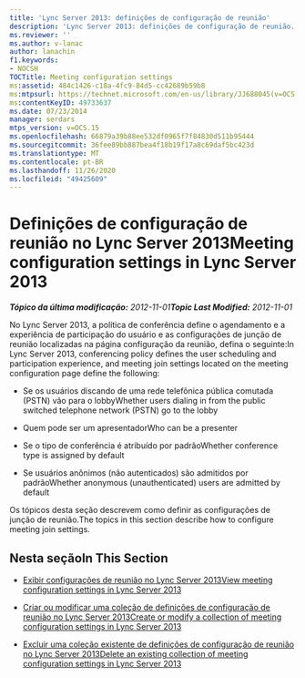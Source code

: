 ```yaml
---
title: 'Lync Server 2013: definições de configuração de reunião'
description: 'Lync Server 2013: definições de configuração de reunião.'
ms.reviewer: ''
ms.author: v-lanac
author: lanachin
f1.keywords:
- NOCSH
TOCTitle: Meeting configuration settings
ms:assetid: 484c1426-c18a-4fc9-84d5-cc42689b59b8
ms:mtpsurl: https://technet.microsoft.com/en-us/library/JJ688045(v=OCS.15)
ms:contentKeyID: 49733637
ms.date: 07/23/2014
manager: serdars
mtps_version: v=OCS.15
ms.openlocfilehash: 66879a39b88ee532df0965f7f84830d511b95444
ms.sourcegitcommit: 36fee89bb887bea4f18b19f17a8c69daf5bc423d
ms.translationtype: MT
ms.contentlocale: pt-BR
ms.lasthandoff: 11/26/2020
ms.locfileid: "49425609"
---
```

# <a name="meeting-configuration-settings-in-lync-server-2013"></a><span data-ttu-id="d0463-103">Definições de configuração de reunião no Lync Server 2013</span><span class="sxs-lookup"><span data-stu-id="d0463-103">Meeting configuration settings in Lync Server 2013</span></span>

<div data-xmlns="http://www.w3.org/1999/xhtml">

<div class="topic" data-xmlns="http://www.w3.org/1999/xhtml" data-msxsl="urn:schemas-microsoft-com:xslt" data-cs="https://msdn.microsoft.com/">

<div data-asp="https://msdn2.microsoft.com/asp">



</div>

<div id="mainSection">

<div id="mainBody"><span data-ttu-id="d0463-104">

<span> </span></span><span class="sxs-lookup"><span data-stu-id="d0463-104">

<span> </span></span></span>

<span data-ttu-id="d0463-105">_**Tópico da última modificação:** 2012-11-01_</span><span class="sxs-lookup"><span data-stu-id="d0463-105">_**Topic Last Modified:** 2012-11-01_</span></span>

<span data-ttu-id="d0463-106">No Lync Server 2013, a política de conferência define o agendamento e a experiência de participação do usuário e as configurações de junção de reunião localizadas na página configuração da reunião, defina o seguinte:</span><span class="sxs-lookup"><span data-stu-id="d0463-106">In Lync Server 2013, conferencing policy defines the user scheduling and participation experience, and meeting join settings located on the meeting configuration page define the following:</span></span>

  - <span data-ttu-id="d0463-107">Se os usuários discando de uma rede telefônica pública comutada (PSTN) vão para o lobby</span><span class="sxs-lookup"><span data-stu-id="d0463-107">Whether users dialing in from the public switched telephone network (PSTN) go to the lobby</span></span>

  - <span data-ttu-id="d0463-108">Quem pode ser um apresentador</span><span class="sxs-lookup"><span data-stu-id="d0463-108">Who can be a presenter</span></span>

  - <span data-ttu-id="d0463-109">Se o tipo de conferência é atribuído por padrão</span><span class="sxs-lookup"><span data-stu-id="d0463-109">Whether conference type is assigned by default</span></span>

  - <span data-ttu-id="d0463-110">Se usuários anônimos (não autenticados) são admitidos por padrão</span><span class="sxs-lookup"><span data-stu-id="d0463-110">Whether anonymous (unauthenticated) users are admitted by default</span></span>

<span data-ttu-id="d0463-111">Os tópicos desta seção descrevem como definir as configurações de junção de reunião.</span><span class="sxs-lookup"><span data-stu-id="d0463-111">The topics in this section describe how to configure meeting join settings.</span></span>

<div>

## <a name="in-this-section"></a><span data-ttu-id="d0463-112">Nesta seção</span><span class="sxs-lookup"><span data-stu-id="d0463-112">In This Section</span></span>

  - [<span data-ttu-id="d0463-113">Exibir configurações de reunião no Lync Server 2013</span><span class="sxs-lookup"><span data-stu-id="d0463-113">View meeting configuration settings in Lync Server 2013</span></span>](lync-server-2013-view-meeting-configuration-settings.md)

  - [<span data-ttu-id="d0463-114">Criar ou modificar uma coleção de definições de configuração de reunião no Lync Server 2013</span><span class="sxs-lookup"><span data-stu-id="d0463-114">Create or modify a collection of meeting configuration settings in Lync Server 2013</span></span>](lync-server-2013-create-or-modify-a-collection-of-meeting-configuration-settings.md)

  - [<span data-ttu-id="d0463-115">Excluir uma coleção existente de definições de configuração de reunião no Lync Server 2013</span><span class="sxs-lookup"><span data-stu-id="d0463-115">Delete an existing collection of meeting configuration settings in Lync Server 2013</span></span>](lync-server-2013-delete-an-existing-collection-of-meeting-configuration-settings.md)

<span data-ttu-id="d0463-116"></div>

</div>

<span> </span>

</div>

</div>

</span><span class="sxs-lookup"><span data-stu-id="d0463-116"></div>

</div>

<span> </span>

</div>

</div>

</span></span></div>

